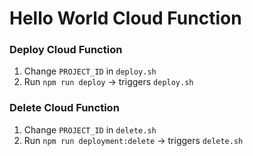 # Hello World Cloud Function

### Deploy Cloud Function

1. Change `PROJECT_ID` in `deploy.sh`
1. Run `npm run deploy` -> triggers `deploy.sh`

### Delete Cloud Function

1. Change `PROJECT_ID` in `delete.sh`
1. Run `npm run deployment:delete` -> triggers `delete.sh`


